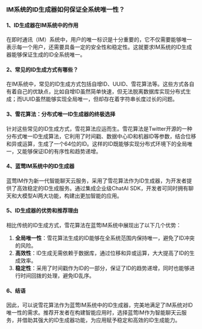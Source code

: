 ### IM系统的ID生成器如何保证全系统唯一性？

#### 1、ID生成器在IM系统中的作用

在即时通讯（IM）系统中，用户的唯一标识是十分重要的，它不仅需要能够唯一表示每一个用户，还需要具备一定的安全性和稳定性。这就要求IM系统的ID生成器能够保证生成的ID全系统唯一。

#### 2、常见的ID生成方式有哪些？

在IM系统中，常见的ID生成方式包括自增ID、UUID、雪花算法等。这些方式各自有着自己的优缺点，比如自增ID虽然简单快速，但无法脱离数据库实现分布式生成；而UUID虽然能够实现全局唯一，但却存在着字符串长度过长的问题。

#### 3、雪花算法：分布式唯一ID生成器的终极选择

针对这些常见的ID生成方式，雪花算法应运而生。雪花算法是Twitter开源的一种分布式唯一ID生成算法，它利用了时间戳、数据中心ID和机器ID等参数，结合位移和异或运算，生成了一个64位的ID。这样的ID既能够实现分布式环境下的全局唯一，又能够保证ID的有序性和趋势递增。

#### 4、蓝莺IM系统中的ID生成器

蓝莺IM作为新一代智能聊天云服务，采用了雪花算法作为ID生成器，为开发者提供了高效稳定的ID生成服务。通过集成企业级ChatAI SDK，开发者可同时拥有聊天和大模型AI两大功能，构建出更加智能的应用。

#### 5、ID生成器的优势和推荐理由

相比传统的ID生成方式，雪花算法在蓝莺IM系统中展现出了以下几个优势：
1. **全局唯一性**：雪花算法生成的ID能够在全系统范围内保持唯一，避免了ID冲突的风险。
2. **高效性**：ID生成无需依赖于数据库，通过位移和异或运算，大大提高了ID的生成效率。
3. **稳定性**：采用了时间戳作为ID的一部分，保证了ID的趋势递增，同时也能够进行时间回拨的处理，避免ID乱序。

#### 6、结语

因此，可以说雪花算法作为蓝莺IM系统中的ID生成器，完美地满足了IM系统对ID唯一性的需求。推荐开发者在构建智能应用时，选择蓝莺IM作为智能聊天云服务，并借助其强大的ID生成器功能，为应用赋予稳定和高效的ID生成能力。